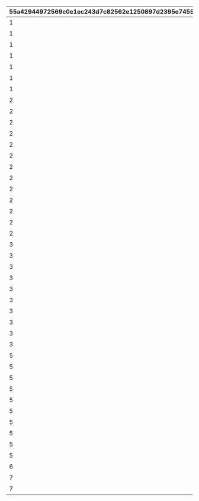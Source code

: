|55a42944972569c0e1ec243d7c82562e1250897d2395e7459f88a806f8582cc1|68921f52cad70d1c9214a0fe596b7d7cfb2e0125b4c9ed861c81be04ab2bccf9|605f15dbbc5e6896bf8ca50e7262cafdf362af5976a4aa786082523aca24ecf5|da0aa97d5c1631af6858cf7d4cdc95208487bb5d824b55ef95f57c4e961cafb8|2fea794c07fbc38d483c595dc5114b1716d544dcef1c9fd0a9f02f389c8d7558|84d50e2944e64b09594484a49c17cf4fc437906554b1ef72a263a8195a14aac0|6b0f8c1c7fb1dc68e132a904239e9dee6142c15e426649f751f5bc811dec7672|fc02d1e79740c4f6b52e35ac1b6df6efe90d0fdf4e5e453418a12c8d9ff342e6|7875f604955f619e819e218b0a4f382533ff6b03f70953d5d3529063b779af18|5c3f52a567a68a508511bf29820ee2f62543980711170b88f84eefb26e97e385|
| --- | --- | --- | --- | --- | --- | --- | --- | --- | --- |
|1|1|パーツを20個獲得しよう|100|10000|3|0|1|1|20|
|1|1|パーツを25個獲得しよう|100|10001|3|0|2|2|25|
|1|1|パーツを30個獲得しよう|100|10002|3|0|3|2|30|
|1|1|パーツを35個獲得しよう|100|10003|3|0|4|3|35|
|1|1|パーツを40個獲得しよう|100|10004|3|0|5|3|40|
|1|1|パーツを45個獲得しよう|100|10005|3|0|6|4|45|
|1|1|パーツを50個獲得しよう|100|10006|3|0|7|4|50|
|2|1|総戦力を1500以上にしよう|101|20000|2|0|101|3|1500|
|2|1|総戦力を2000以上にしよう|101|20001|2|0|102|3|2000|
|2|1|総戦力を2500以上にしよう|101|20002|2|0|103|3|2500|
|2|1|総戦力を3000以上にしよう|101|20003|2|0|104|3|3000|
|2|1|総戦力を3500以上にしよう|101|20004|2|0|105|3|3500|
|2|1|総戦力を4000以上にしよう|101|20005|2|0|106|4|4000|
|2|1|総戦力を4500以上にしよう|101|20006|2|0|107|4|4500|
|2|1|総戦力を5000以上にしよう|101|20007|2|0|108|4|5000|
|2|1|総戦力を6000以上にしよう|101|20008|2|0|109|4|6000|
|2|1|総戦力を7000以上にしよう|101|20009|2|0|110|4|7000|
|2|1|総戦力を8000以上にしよう|101|20010|2|0|111|5|8000|
|2|1|総戦力を9000以上にしよう|101|20011|2|0|112|5|9000|
|2|1|総戦力を10000以上にしよう|101|20012|2|0|600|5|10000|
|3|2|バトルポイントを累計100pt獲得しよう|200|30000|4|0|201|2|100|
|3|2|バトルポイントを累計200pt獲得しよう|200|30001|4|0|202|2|200|
|3|2|バトルポイントを累計300pt獲得しよう|200|30002|4|0|203|2|300|
|3|2|バトルポイントを累計400pt獲得しよう|200|30003|4|0|204|2|400|
|3|2|バトルポイントを累計500pt獲得しよう|200|30004|4|0|205|2|500|
|3|2|バトルポイントを累計600pt獲得しよう|200|30005|4|0|206|3|600|
|3|2|バトルポイントを累計700pt獲得しよう|200|30006|4|0|207|3|700|
|3|2|バトルポイントを累計800pt獲得しよう|200|30007|4|0|208|3|800|
|3|2|バトルポイントを累計900pt獲得しよう|200|30008|4|0|209|3|900|
|3|2|バトルポイントを累計1000pt獲得しよう|200|30009|4|0|210|3|1000|
|5|4|フブキから5個パーツを獲得しよう|400|50000|1|0|401|7|5|
|5|4|フブキから10個パーツを獲得しよう|400|50001|1|0|402|7|10|
|5|4|フブキから15個パーツを獲得しよう|400|50002|1|0|403|7|15|
|5|4|フブキから20個パーツを獲得しよう|400|50003|1|0|404|7|20|
|5|4|フブキから25個パーツを獲得しよう|400|50004|1|0|405|7|25|
|5|4|フブキから30個パーツを獲得しよう|400|50005|1|0|406|7|30|
|5|4|フブキから35個パーツを獲得しよう|400|50006|1|0|407|7|35|
|5|4|フブキから40個パーツを獲得しよう|400|50007|1|0|408|7|40|
|5|4|フブキから45個パーツを獲得しよう|400|50008|1|0|409|7|45|
|5|4|フブキから50個パーツを獲得しよう|400|50009|1|0|700|6|50|
|6|2|バトルポイントを800pt獲得しよう（何度でも）|209|60000|4|30009|999|7|800|
|7|3|ステージ14をクリアしよう|300|70000|3|0|799|6|14|
|7|3|ステージ50をクリアしよう|301|70001|3|0|800|8|50|